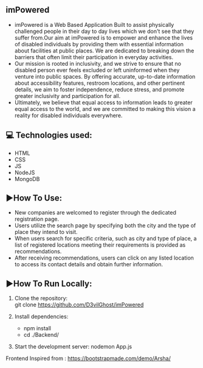 ## imPowered
- imPowered is a Web Based Application Built to assist physically challenged people in their day to day lives which we don't see that they suffer from.Our aim at imPowered is to empower and enhance the lives of disabled individuals by providing them with essential information about facilities at public places. We are dedicated to breaking down the barriers that often limit their participation in everyday activities.
- Our mission is rooted in inclusivity, and we strive to ensure that no disabled person ever feels excluded or left uninformed when they venture into public spaces. By offering accurate, up-to-date information about accessibility features, restroom locations, and other pertinent details, we aim to foster independence, reduce stress, and promote greater inclusivity and participation for all.
- Ultimately, we believe that equal access to information leads to greater equal access to the world, and we are committed to making this vision a reality for disabled individuals everywhere.
 
## 💻 Technologies used:
- HTML
- CSS
- JS
- NodeJS
- MongoDB

## ▶️How To Use:
- New companies are welcomed to register through the dedicated registration page.
- Users utilize the search page by specifying both the city and the type of place they intend to visit.
- When users search for specific criteria, such as city and type of place, a list of registered locations meeting their requirements is provided as recommendations.
- After receiving recommendations, users can click on any listed location to access its contact details and obtain further information.

## ▶️How To Run Locally:
1. Clone the repository:  
    git clone https://github.com/D3vilGhost/imPowered

2. Install dependencies:
   - npm install
   - cd ./Backend/

3. Start the development server: 
    nodemon App.js


Frontend Inspired from : https://bootstrapmade.com/demo/Arsha/



